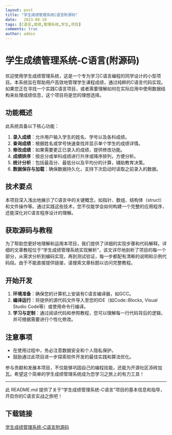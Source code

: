 ```yaml
---
layout: post
title: "学生成绩管理系统C语言附源码"
date:   2023-08-10
tags: [C语言,成绩,管理系统,学生,项目]
comments: true
author: admin
---
```

# 学生成绩管理系统-C语言(附源码)

欢迎使用学生成绩管理系统，这是一个专为学习C语言编程的同学设计的小型项目。本系统旨在帮助用户高效地管理学生课程成绩，通过纯粹的C语言代码实现。如果您正在寻找一个实践C语言项目，或者需要理解如何在实际应用中使用数据结构来处理成绩信息，这个项目将是您的理想选择。

## 功能概述

此系统具备以下核心功能：

1. **录入成绩**：允许用户输入学生的姓名、学号以及各科成绩。
2. **查询成绩**：根据姓名或学号快速查找并显示单个学生的成绩详情。
3. **修改成绩**：如果需要更正已录入的成绩，提供修改功能。
4. **成绩排序**：按总分或单科成绩进行升序或降序排列，方便分析。
5. **统计分析**：包括最高分、最低分以及平均分的计算，辅助教育决策。
6. **数据保存与加载**：确保数据持久化，支持下次启动时读取之前录入的数据。

## 技术要点

本项目深入浅出地展示了C语言中的关键概念，如指针、数组、结构体（struct）和文件操作等。通过实践这些技术，您不仅能学会如何构建一个完整的应用程序，还能深化对C语言程序设计的理解。

## 获取源码与教程

为了帮助您更好地理解和运用本项目，我们提供了详细的实现步骤和代码解释。详细的文章教程位于“学生成绩管理系统实现解析”，该文详尽地剖析了项目的每一个部分，从需求分析到编码实现，再到测试验证，每一步都配有清晰的说明和示例代码段。由于不能直接提供链接，请搜索文章标题以访问完整教程。

## 开始开发

1. **环境准备**：确保您的计算机上安装有C语言编译器，如GCC。
2. **编译运行**：将提供的源代码文件导入至您的IDE（如Code::Blocks, Visual Studio Code等）或使用命令行编译。
3. **学习与定制**：通过阅读代码和参照教程，您可以理解每一行代码背后的逻辑，并可根据需要进行个性化修改。

## 注意事项

- 在使用过程中，务必注意数据安全和个人隐私保护。
- 鼓励通过此项目进一步探索软件开发的最佳实践和算法优化。

参与贡献和发展本项目，不仅能够巩固自己的编程技能，还能为开源社区添砖加瓦。希望这个简单的学生成绩管理系统成为您学习之旅上的有力工具！

---

此 README.md 提供了关于“学生成绩管理系统-C语言”项目的基本信息和指导，开启你的C语言实战之旅吧！

## 下载链接

[学生成绩管理系统-C语言附源码](https://pan.quark.cn/s/9c83b4047f30)